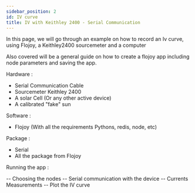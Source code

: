 ```yaml
---
sidebar_position: 2
id: IV curve
title: IV with Keithley 2400 - Serial Communication
---
```


In this page, we will go through an example on how to record an Iv curve, using Flojoy, a Keithley2400 sourcemeter and a computer

Also covered will be a general guide on how to create a flojoy app including node parameters and saving the app. 


Hardware : 
- Serial Communication Cable 
- Sourcemeter Keithley 2400 
- A solar Cell (Or any other active device)
- A calibrated "fake" sun 

Software : 
- Flojoy (With all the requirements Pythons, redis, node, etc)


Package : 
- Serial 
- All the package from Flojoy 

Running the app : 

-- Choosing the nodes 
-- Serial communication with the device 
-- Currents Measurements 
-- Plot the IV curve 
